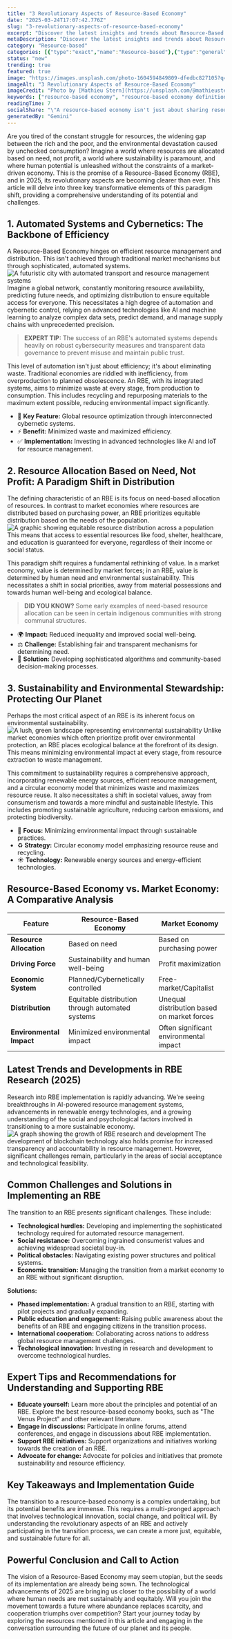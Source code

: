 ```yaml
---
title: "3 Revolutionary Aspects of Resource-Based Economy"
date: "2025-03-24T17:07:42.776Z"
slug: "3-revolutionary-aspects-of-resource-based-economy"
excerpt: "Discover the latest insights and trends about Resource-Based Economy. This comprehensive guide covers everything you need to know about Resource-Based Economy in 2025."
metaDescription: "Discover the latest insights and trends about Resource-Based Economy. This comprehensive guide covers everything you need to know about Resource-Based Econ..."
category: "Resource-based"
categories: [{"type":"exact","name":"Resource-based"},{"type":"general","name":"Economics"},{"type":"medium","name":"Sustainable Development"},{"type":"specific","name":"Circular Economy"},{"type":"niche","name":"Waste Management"}]
status: "new"
trending: true
featured: true
image: "https://images.unsplash.com/photo-1604594849809-dfedbc827105?q=85&w=1200&fit=max&fm=webp&auto=compress"
imageAlt: "3 Revolutionary Aspects of Resource-Based Economy"
imageCredit: "Photo by [Mathieu Stern](https://unsplash.com/@mathieustern) on Unsplash"
keywords: ["resource-based economy", "resource-based economy definition", "resource-based economy examples", "resource-based economy vs market economy", "how does a resource-based economy work?", "benefits of resource-based economy", "resource-based economy pros and cons", "resource-based economy future", "best resource-based economy books", "resource-based economy implementation"]
readingTime: 7
socialShare: "\"A resource-based economy isn't just about sharing resources; it's about redefining prosperity itself, shifting from scarcity to abundance.\""
generatedBy: "Gemini"
---
```




Are you tired of the constant struggle for resources, the widening gap between the rich and the poor, and the environmental devastation caused by unchecked consumption?  Imagine a world where resources are allocated based on need, not profit, a world where sustainability is paramount, and where human potential is unleashed without the constraints of a market-driven economy. This is the promise of a Resource-Based Economy (RBE), and in 2025, its revolutionary aspects are becoming clearer than ever. This article will delve into three key transformative elements of this paradigm shift, providing a comprehensive understanding of its potential and challenges.

## 1.  Automated Systems and Cybernetics: The Backbone of Efficiency

A Resource-Based Economy hinges on efficient resource management and distribution. This isn't achieved through traditional market mechanisms but through sophisticated, automated systems. ![A futuristic city with automated transport and resource management systems](https://images.unsplash.com/photo-1604594849809-dfedbc827105?q=85&w=1200&fit=max&fm=webp&auto=compress)  Imagine a global network, constantly monitoring resource availability, predicting future needs, and optimizing distribution to ensure equitable access for everyone.  This necessitates a high degree of automation and cybernetic control, relying on advanced technologies like AI and machine learning to analyze complex data sets, predict demand, and manage supply chains with unprecedented precision.

> **EXPERT TIP:** The success of an RBE's automated systems depends heavily on robust cybersecurity measures and transparent data governance to prevent misuse and maintain public trust.

This level of automation isn't just about efficiency; it's about eliminating waste.  Traditional economies are riddled with inefficiency, from overproduction to planned obsolescence.  An RBE, with its integrated systems, aims to minimize waste at every stage, from production to consumption. This includes recycling and repurposing materials to the maximum extent possible, reducing environmental impact significantly.

* 🔑 **Key Feature:**  Global resource optimization through interconnected cybernetic systems.
* ⚡ **Benefit:** Minimized waste and maximized efficiency.
* ✅ **Implementation:**  Investing in advanced technologies like AI and IoT for resource management.

## 2.  Resource Allocation Based on Need, Not Profit: A Paradigm Shift in Distribution

The defining characteristic of an RBE is its focus on need-based allocation of resources.  In contrast to market economies where resources are distributed based on purchasing power, an RBE prioritizes equitable distribution based on the needs of the population.  ![A graphic showing equitable resource distribution across a population](https://images.unsplash.com/photo-1616259833980-afea7be4732f?q=85&w=1200&fit=max&fm=webp&auto=compress)  This means that access to essential resources like food, shelter, healthcare, and education is guaranteed for everyone, regardless of their income or social status.

This paradigm shift requires a fundamental rethinking of value.  In a market economy, value is determined by market forces; in an RBE, value is determined by human need and environmental sustainability.  This necessitates a shift in social priorities, away from material possessions and towards human well-being and ecological balance.

> **DID YOU KNOW?**  Some early examples of need-based resource allocation can be seen in certain indigenous communities with strong communal structures.

* 🌍 **Impact:**  Reduced inequality and improved social well-being.
* ⚖️ **Challenge:** Establishing fair and transparent mechanisms for determining need.
* 🚀 **Solution:**  Developing sophisticated algorithms and community-based decision-making processes.

## 3.  Sustainability and Environmental Stewardship: Protecting Our Planet

Perhaps the most critical aspect of an RBE is its inherent focus on environmental sustainability.  ![A lush, green landscape representing environmental sustainability](https://images.unsplash.com/photo-1580287410081-a65c87743dd1?q=85&w=1200&fit=max&fm=webp&auto=compress)  Unlike market economies which often prioritize profit over environmental protection, an RBE places ecological balance at the forefront of its design.  This means minimizing environmental impact at every stage, from resource extraction to waste management.

This commitment to sustainability requires a comprehensive approach, incorporating renewable energy sources, efficient resource management, and a circular economy model that minimizes waste and maximizes resource reuse.  It also necessitates a shift in societal values, away from consumerism and towards a more mindful and sustainable lifestyle.  This includes promoting sustainable agriculture, reducing carbon emissions, and protecting biodiversity.

* 🌱 **Focus:**  Minimizing environmental impact through sustainable practices.
* ♻️ **Strategy:**  Circular economy model emphasizing resource reuse and recycling.
* ☀️ **Technology:**  Renewable energy sources and energy-efficient technologies.

## Resource-Based Economy vs. Market Economy: A Comparative Analysis

| Feature          | Resource-Based Economy                               | Market Economy                                      |
|-----------------|------------------------------------------------------|----------------------------------------------------|
| **Resource Allocation** | Based on need                                       | Based on purchasing power                           |
| **Driving Force**   | Sustainability and human well-being                  | Profit maximization                                  |
| **Economic System** | Planned/Cybernetically controlled                     | Free-market/Capitalist                             |
| **Distribution**   | Equitable distribution through automated systems       | Unequal distribution based on market forces        |
| **Environmental Impact** | Minimized environmental impact                       | Often significant environmental impact               |

## Latest Trends and Developments in RBE Research (2025)

Research into RBE implementation is rapidly advancing.  We're seeing breakthroughs in AI-powered resource management systems, advancements in renewable energy technologies, and a growing understanding of the social and psychological factors involved in transitioning to a more sustainable economy.  ![A graph showing the growth of RBE research and development](https://images.unsplash.com/photo-1616259833878-b84a703f046f?q=85&w=1200&fit=max&fm=webp&auto=compress)  The development of blockchain technology also holds promise for increased transparency and accountability in resource management.  However, significant challenges remain, particularly in the areas of social acceptance and technological feasibility.

## Common Challenges and Solutions in Implementing an RBE

The transition to an RBE presents significant challenges.  These include:

* **Technological hurdles:**  Developing and implementing the sophisticated technology required for automated resource management.
* **Social resistance:**  Overcoming ingrained consumerist values and achieving widespread societal buy-in.
* **Political obstacles:**  Navigating existing power structures and political systems.
* **Economic transition:**  Managing the transition from a market economy to an RBE without significant disruption.

**Solutions:**

* **Phased implementation:**  A gradual transition to an RBE, starting with pilot projects and gradually expanding.
* **Public education and engagement:**  Raising public awareness about the benefits of an RBE and engaging citizens in the transition process.
* **International cooperation:**  Collaborating across nations to address global resource management challenges.
* **Technological innovation:**  Investing in research and development to overcome technological hurdles.

## Expert Tips and Recommendations for Understanding and Supporting RBE

* **Educate yourself:**  Learn more about the principles and potential of an RBE.  Explore the best resource-based economy books, such as "The Venus Project" and other relevant literature.
* **Engage in discussions:**  Participate in online forums, attend conferences, and engage in discussions about RBE implementation.
* **Support RBE initiatives:**  Support organizations and initiatives working towards the creation of an RBE.
* **Advocate for change:**  Advocate for policies and initiatives that promote sustainability and resource efficiency.

## Key Takeaways and Implementation Guide

The transition to a resource-based economy is a complex undertaking, but its potential benefits are immense.  This requires a multi-pronged approach that involves technological innovation, social change, and political will.  By understanding the revolutionary aspects of an RBE and actively participating in the transition process, we can create a more just, equitable, and sustainable future for all.

## Powerful Conclusion and Call to Action

The vision of a Resource-Based Economy may seem utopian, but the seeds of its implementation are already being sown.  The technological advancements of 2025 are bringing us closer to the possibility of a world where human needs are met sustainably and equitably.  Will you join the movement towards a future where abundance replaces scarcity, and cooperation triumphs over competition?  Start your journey today by exploring the resources mentioned in this article and engaging in the conversation surrounding the future of our planet and its people.
